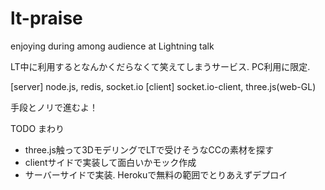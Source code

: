 lt-praise
=========

enjoying during among audience at Lightning talk

LT中に利用するとなんかくだらなくて笑えてしまうサービス.
PC利用に限定.

[server] node.js, redis, socket.io
[client] socket.io-client, three.js(web-GL)


手段とノリで進むよ！

TODO まわり
* three.js触って3DモデリングでLTで受けそうなCCの素材を探す
* clientサイドで実装して面白いかモック作成
* サーバーサイドで実装. Herokuで無料の範囲でとりあえずデプロイ
